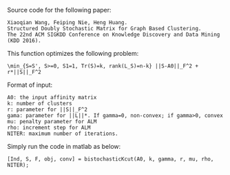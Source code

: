 Source code for the following paper:

    Xiaoqian Wang, Feiping Nie, Heng Huang.
    Structured Doubly Stochastic Matrix for Graph Based Clustering. 
    The 22nd ACM SIGKDD Conference on Knowledge Discovery and Data Mining (KDD 2016).

This function optimizes the following problem:

    \min_{S=S', S>=0, S1=1, Tr(S)=k, rank(L_S)=n-k} ||S-A0||_F^2 + r*||S||_F^2

Format of input:

    A0: the input affinity matrix
    k: number of clusters
    r: parameter for ||S||_F^2
    gama: parameter for ||L||*. If gamma=0, non-convex; if gamma>0, convex
    mu: penalty parameter for ALM
    rho: increment step for ALM
    NITER: maximum number of iterations.

Simply run the code in matlab as below:

    [Ind, S, F, obj, conv] = bistochasticKcut(A0, k, gamma, r, mu, rho, NITER);
